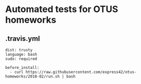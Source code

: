 # Automated tests for OTUS homeworks

## .travis.yml

```
dist: trusty
language: bash
sudo: required

before_install:
  - curl https://raw.githubusercontent.com/express42/otus-homeworks/2018-02/run.sh | bash
```
